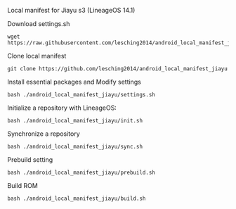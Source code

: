 Local manifest for Jiayu s3 (LineageOS 14.1) 

Download settings.sh
```
wget https://raw.githubusercontent.com/lesching2014/android_local_manifest_jiayu/master/settings.sh
```

Clone local manifest
```
git clone https://github.com/lesching2014/android_local_manifest_jiayu
```

Install essential packages and Modify settings
```
bash ./android_local_manifest_jiayu/settings.sh
```

Initialize a repository with LineageOS:
```
bash ./android_local_manifest_jiayu/init.sh
```

Synchronize a repository
```
bash ./android_local_manifest_jiayu/sync.sh
```

Prebuild setting
```
bash ./android_local_manifest_jiayu/prebuild.sh
```

Build ROM
```
bash ./android_local_manifest_jiayu/build.sh
```

